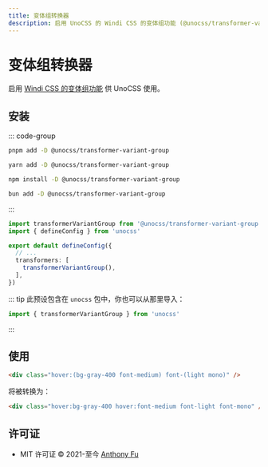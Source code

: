 ```yaml
---
title: 变体组转换器
description: 启用 UnoCSS 的 Windi CSS 的变体组功能 (@unocss/transformer-variant-group)
---
```


# 变体组转换器

启用 [Windi CSS 的变体组功能](https://windicss.org/features/variant-groups.html) 供 UnoCSS 使用。

## 安装

::: code-group

```bash [pnpm]
pnpm add -D @unocss/transformer-variant-group
```

```bash [yarn]
yarn add -D @unocss/transformer-variant-group
```

```bash [npm]
npm install -D @unocss/transformer-variant-group
```

```bash [bun]
bun add -D @unocss/transformer-variant-group
```

:::

```ts [uno.config.ts]
import transformerVariantGroup from '@unocss/transformer-variant-group'
import { defineConfig } from 'unocss'

export default defineConfig({
  // ...
  transformers: [
    transformerVariantGroup(),
  ],
})
```

::: tip
此预设包含在 `unocss` 包中，你也可以从那里导入：

```ts
import { transformerVariantGroup } from 'unocss'
```

:::

## 使用

```html
<div class="hover:(bg-gray-400 font-medium) font-(light mono)" />
```

将被转换为：

```html
<div class="hover:bg-gray-400 hover:font-medium font-light font-mono" />
```

## 许可证

- MIT 许可证 &copy; 2021-至今 [Anthony Fu](https://github.com/antfu)
